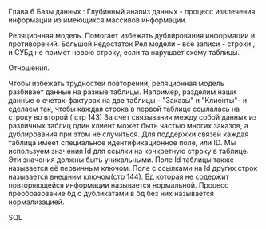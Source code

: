 Глава 6 Базы данных :
Глубинный анализ данных  - процесс извлечения информации из имеющихся массивов информации.


Реляционная модель.
Помогает избежать дублирования информации  и противоречий.
Большой недостаток  Рел модели - все записи  - строки , и СУБд не примет новою строку, если та нарушает схему таблицы.

Отношения.

Чтобы избежать трудностей повторений, реляционная модель разбивает данные на разные таблицы. Например, разделим наши данные о счетах-фактурах на две таблицы - "Заказы" и "Клиенты"- и сделаем так, чтобы каждая строка в первой таблице ссылалась на строку во второй ( стр 143)
За счет связывания между собой данных из различных таблиц один клиент может быть частью многих заказов, а дублирования при этом не случиться. Для поддержки связей каждая таблица имеет специальное идентификационное поле, или ID. Мы используем значения Id для ссылки на конкретную строку в таблице. Эти значения должны быть уникальными. Поле Id таблицы также называется её  первичным ключом. Поле с ссылками на Id других строк называется внешним ключом(стр 144).
Бд которая не содержит повторяющейся информации называется нормальной. Процесс преобразование бд с дубликатами в бд без них называется нормализацией.

SQL



 